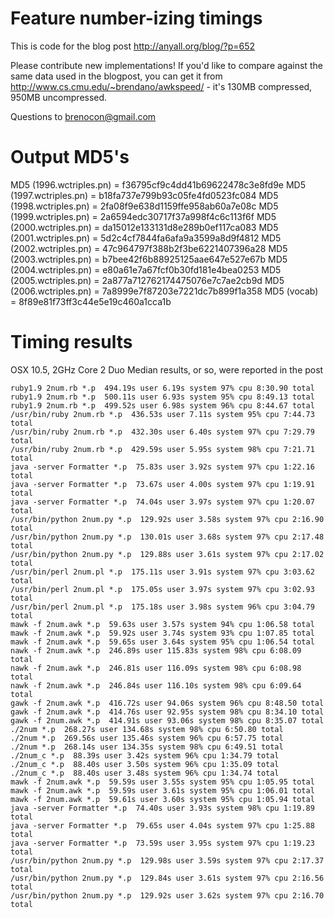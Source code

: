 Feature number-izing timings
============================
This is code for the blog post http://anyall.org/blog/?p=652

Please contribute new implementations!  If you'd like to compare against the
same data used in the blogpost, you can get it from
http://www.cs.cmu.edu/~brendano/awkspeed/ - it's 130MB compressed, 950MB
uncompressed.

Questions to brenocon@gmail.com


Output MD5's
==============

MD5 (1996.wctriples.pn) = f36795cf9c4dd41b69622478c3e8fd9e
MD5 (1997.wctriples.pn) = b18fa737e799b93c05fe4fd0523fc084
MD5 (1998.wctriples.pn) = 2fa08f9e638d1159ffe958ab60a7e08c
MD5 (1999.wctriples.pn) = 2a6594edc30717f37a998f4c6c113f6f
MD5 (2000.wctriples.pn) = da15012e133131d8e289b0ef117ca083
MD5 (2001.wctriples.pn) = 5d2c4cf7844fa6afa9a3599a8d9f4812
MD5 (2002.wctriples.pn) = 47c964797f388b2f3be6221407396a28
MD5 (2003.wctriples.pn) = b7bee42f6b88925125aae647e527e67b
MD5 (2004.wctriples.pn) = e80a61e7a67fcf0b30fd181e4bea0253
MD5 (2005.wctriples.pn) = 2a877a712762174475076e7c7ae2cb9d
MD5 (2006.wctriples.pn) = 7a8999e7f87203e7221dc7b899f1a358
MD5 (vocab) = 8f89e81f73ff3c44e5e19c460a1cca1b


Timing results
==============
OSX 10.5, 2GHz Core 2 Duo
Median results, or so, were reported in the post

    ruby1.9 2num.rb *.p  494.19s user 6.19s system 97% cpu 8:30.90 total
    ruby1.9 2num.rb *.p  500.11s user 6.93s system 95% cpu 8:49.13 total
    ruby1.9 2num.rb *.p  499.52s user 6.98s system 96% cpu 8:44.67 total
    /usr/bin/ruby 2num.rb *.p  436.53s user 7.11s system 95% cpu 7:44.73 total
    /usr/bin/ruby 2num.rb *.p  432.30s user 6.40s system 97% cpu 7:29.79 total
    /usr/bin/ruby 2num.rb *.p  429.59s user 5.95s system 98% cpu 7:21.71 total
    java -server Formatter *.p  75.83s user 3.92s system 97% cpu 1:22.16 total
    java -server Formatter *.p  73.67s user 4.00s system 97% cpu 1:19.91 total
    java -server Formatter *.p  74.04s user 3.97s system 97% cpu 1:20.07 total
    /usr/bin/python 2num.py *.p  129.92s user 3.58s system 97% cpu 2:16.90 total
    /usr/bin/python 2num.py *.p  130.01s user 3.68s system 97% cpu 2:17.48 total
    /usr/bin/python 2num.py *.p  129.88s user 3.61s system 97% cpu 2:17.02 total
    /usr/bin/perl 2num.pl *.p  175.11s user 3.91s system 97% cpu 3:03.62 total
    /usr/bin/perl 2num.pl *.p  175.05s user 3.97s system 97% cpu 3:02.93 total
    /usr/bin/perl 2num.pl *.p  175.18s user 3.98s system 96% cpu 3:04.79 total
    mawk -f 2num.awk *.p  59.63s user 3.57s system 94% cpu 1:06.58 total
    mawk -f 2num.awk *.p  59.92s user 3.74s system 93% cpu 1:07.85 total
    mawk -f 2num.awk *.p  59.65s user 3.64s system 95% cpu 1:06.54 total
    nawk -f 2num.awk *.p  246.89s user 115.83s system 98% cpu 6:08.09 total
    nawk -f 2num.awk *.p  246.81s user 116.09s system 98% cpu 6:08.98 total
    nawk -f 2num.awk *.p  246.84s user 116.10s system 98% cpu 6:09.64 total
    gawk -f 2num.awk *.p  416.72s user 94.06s system 96% cpu 8:48.50 total
    gawk -f 2num.awk *.p  414.76s user 92.95s system 98% cpu 8:34.10 total
    gawk -f 2num.awk *.p  414.91s user 93.06s system 98% cpu 8:35.07 total
    ./2num *.p  268.27s user 134.68s system 98% cpu 6:50.80 total
    ./2num *.p  269.56s user 135.46s system 96% cpu 6:57.75 total
    ./2num *.p  268.14s user 134.35s system 98% cpu 6:49.51 total
    ./2num_c *.p  88.39s user 3.42s system 96% cpu 1:34.79 total
    ./2num_c *.p  88.40s user 3.50s system 96% cpu 1:35.09 total
    ./2num_c *.p  88.40s user 3.48s system 96% cpu 1:34.74 total
    mawk -f 2num.awk *.p  59.59s user 3.55s system 95% cpu 1:05.95 total
    mawk -f 2num.awk *.p  59.59s user 3.61s system 95% cpu 1:06.01 total
    mawk -f 2num.awk *.p  59.61s user 3.60s system 95% cpu 1:05.94 total
    java -server Formatter *.p  74.40s user 3.93s system 98% cpu 1:19.89 total
    java -server Formatter *.p  79.65s user 4.04s system 97% cpu 1:25.88 total
    java -server Formatter *.p  73.59s user 3.95s system 97% cpu 1:19.23 total
    /usr/bin/python 2num.py *.p  129.98s user 3.59s system 97% cpu 2:17.37 total
    /usr/bin/python 2num.py *.p  129.84s user 3.61s system 97% cpu 2:16.56 total
    /usr/bin/python 2num.py *.p  129.92s user 3.62s system 97% cpu 2:16.70 total
